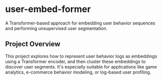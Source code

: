 # user-embed-former

A Transformer-based approach for embedding user behavior sequences and performing unsupervised user segmentation.

## Project Overview

This project explores how to represent user behavior logs as embeddings using a Transformer encoder, and then cluster these embeddings to discover user segments. It's especially suitable for applications like game analytics, e-commerce behavior modeling, or log-based user profiling.

